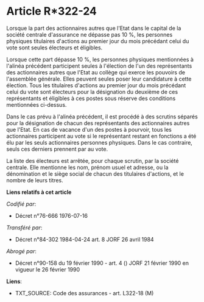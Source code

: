 # Article R*322-24

Lorsque la part des actionnaires autres que l'Etat dans le capital de la société centrale d'assurance ne dépasse pas 10 %,
les personnes physiques titulaires d'actions au premier jour du mois précédant celui du vote sont seules électeurs et
éligibles.

Lorsque cette part dépasse 10 %, les personnes physiques mentionnées à l'alinéa précédent participent seules à l'élection de
l'un des représentants des actionnaires autres que l'Etat au collège qui exerce les pouvoirs de l'assemblée générale. Elles
peuvent seules poser leur candidature à cette élection. Tous les titulaires d'actions au premier jour du mois précédant celui
du vote sont électeurs pour la désignation du deuxième de ces représentants et éligibles à ces postes sous réserve des
conditions mentionnées ci-dessus.

Dans le cas prévu à l'alinéa précédent, il est procédé à des scrutins séparés pour la désignation de chacun des représentants
des actionnaires autres que l'Etat. En cas de vacance d'un des postes à pourvoir, tous les actionnaires participent au vote
si le représentant restant en fonctions a été élu par les seuls actionnaires personnes physiques. Dans le cas contraire,
seuls ces derniers prennent par au vote.

La liste des électeurs est arrêtée, pour chaque scrutin, par la société centrale. Elle mentionne les nom, prénom usuel et
adresse, ou la dénomination et le siège social de chacun des titulaires d'actions, et le nombre de leurs titres.

**Liens relatifs à cet article**

_Codifié par_:

  - Décret n°76-666 1976-07-16

_Transféré par_:

  - Décret n°84-302 1984-04-24 art. 8 JORF 26 avril 1984

_Abrogé par_:

  - Décret n°90-158 du 19 février 1990 - art. 4 () JORF 21 février 1990 en vigueur le 26 février 1990

**Liens**:

  - TXT_SOURCE: Code des assurances - art. L322-18 (M)
